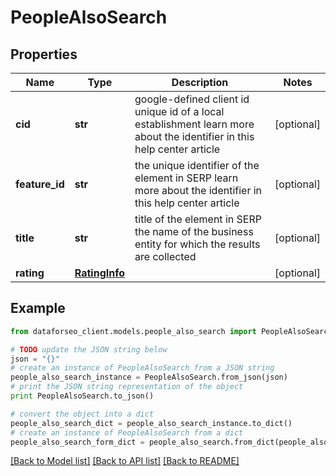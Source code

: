 # PeopleAlsoSearch


## Properties

Name | Type | Description | Notes
------------ | ------------- | ------------- | -------------
**cid** | **str** | google-defined client id unique id of a local establishment learn more about the identifier in this help center article | [optional] 
**feature_id** | **str** | the unique identifier of the element in SERP learn more about the identifier in this help center article | [optional] 
**title** | **str** | title of the element in SERP the name of the business entity for which the results are collected | [optional] 
**rating** | [**RatingInfo**](RatingInfo.md) |  | [optional] 

## Example

```python
from dataforseo_client.models.people_also_search import PeopleAlsoSearch

# TODO update the JSON string below
json = "{}"
# create an instance of PeopleAlsoSearch from a JSON string
people_also_search_instance = PeopleAlsoSearch.from_json(json)
# print the JSON string representation of the object
print PeopleAlsoSearch.to_json()

# convert the object into a dict
people_also_search_dict = people_also_search_instance.to_dict()
# create an instance of PeopleAlsoSearch from a dict
people_also_search_form_dict = people_also_search.from_dict(people_also_search_dict)
```
[[Back to Model list]](../README.md#documentation-for-models) [[Back to API list]](../README.md#documentation-for-api-endpoints) [[Back to README]](../README.md)


